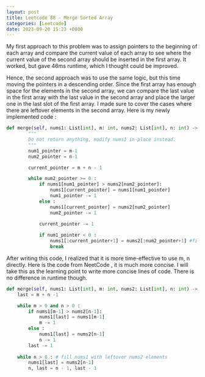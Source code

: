 ```yaml
---
layout: post
title: Leetcode 88 - Merge Sorted Array
categories: [Leetcode]
date: 2023-09-20 15:23 +0800
---
```


My first approach to this problem was to assign pointers to the beginning of each array and compare the current value of each array to see where the current value of the second array should be inserted in the first array. It worked, but gave 46ms runtime, which I thought could be improved. 

Hence, the second approach was to use the same logic, but this time moving the pointers in a descending order. Since the first array has enough space for the elements in the second array, we can compare the last value in the first array with the last value in the second array and place the larger one in the last slot of the first array. I made sure to cover the cases where there are leftover elements in the second array. Here is my newly implemented code : 

```python
def merge(self, nums1: List[int], m: int, nums2: List[int], n: int) -> None:
        """
        Do not return anything, modify nums1 in-place instead.
        """
        num1_pointer = m-1
        num2_pointer = n-1

        current_pointer = m + n - 1

        while num2_pointer >= 0 :
            if nums1[num1_pointer] > nums2[num2_pointer]:
                nums1[current_pointer] = nums1[num1_pointer]
                num1_pointer -= 1
            else :
                nums1[current_pointer] = nums2[num2_pointer]
                num2_pointer -= 1
        
            current_pointer -= 1 

            if num1_pointer < 0 :
                nums1[:current_pointer+1] = nums2[:num2_pointer+1] #fill nums1 with leftover nums2 elements
                break
```

After writing this code, I realized that it is more time-effective to use m, n directly. Here is the code from NeetCode , it is much more concise. I will take this as the learning point to write more concise lines of code. There is no difference in runtime though.

```python
def merge(self, nums1: List[int], m: int, nums2: List[int], n: int) -> None:
    last = m + n -1

    while m > 0 and n > 0 :
        if nums1[m-1] > nums2[n-1]:
            nums1[last] = nums1[m-1]
            m -= 1
        else :
            nums1[last] = nums2[n-1]
            n -= 1
        last -= 1
    
    while n > 0 : # fill nums1 with leftover nums2 elements
        nums1[last] = nums2[n-1]
        n, last = n - 1, last - 1
```